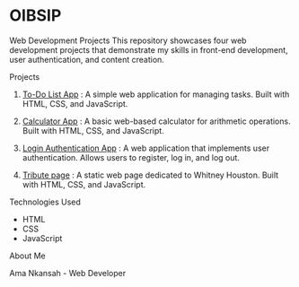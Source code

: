 # OIBSIP
Web Development Projects
This repository showcases four web development projects that demonstrate my skills in front-end development, user authentication, and content creation.

Projects

1. [To-Do List App](https://todolist-ama.netlify.app/) :
A simple web application for managing tasks. Built with HTML, CSS, and JavaScript.

2. [Calculator App](https://ama-calculator.netlify.app/) :
A basic web-based calculator for arithmetic operations. Built with HTML, CSS, and JavaScript.

3. [Login Authentication App](https://amalogin-authentication.netlify.app/) :
A web application that implements user authentication. Allows users to register, log in, and log out. 

4. [Tribute page](https://tribute-ama.netlify.app/) :
A static web page dedicated to Whitney Houston. Built with HTML, CSS, and JavaScript.

Technologies Used
- HTML
- CSS
- JavaScript

About Me

Ama Nkansah - Web Developer
